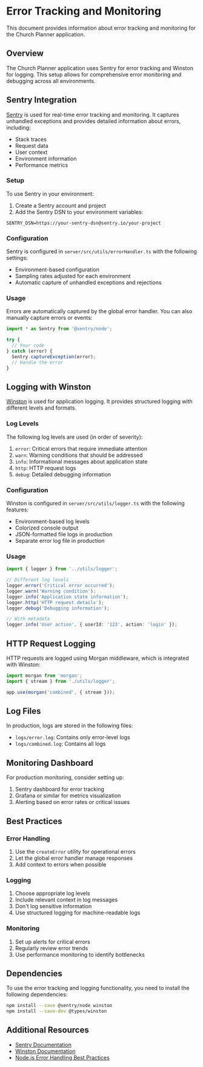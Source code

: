 # Error Tracking and Monitoring

This document provides information about error tracking and monitoring for the Church Planner application.

## Overview

The Church Planner application uses Sentry for error tracking and Winston for logging. This setup allows for comprehensive error monitoring and debugging across all environments.

## Sentry Integration

[Sentry](https://sentry.io/) is used for real-time error tracking and monitoring. It captures unhandled exceptions and provides detailed information about errors, including:

- Stack traces
- Request data
- User context
- Environment information
- Performance metrics

### Setup

To use Sentry in your environment:

1. Create a Sentry account and project
2. Add the Sentry DSN to your environment variables:

```
SENTRY_DSN=https://your-sentry-dsn@sentry.io/your-project
```

### Configuration

Sentry is configured in `server/src/utils/errorHandler.ts` with the following settings:

- Environment-based configuration
- Sampling rates adjusted for each environment
- Automatic capture of unhandled exceptions and rejections

### Usage

Errors are automatically captured by the global error handler. You can also manually capture errors or events:

```typescript
import * as Sentry from '@sentry/node';

try {
  // Your code
} catch (error) {
  Sentry.captureException(error);
  // Handle the error
}
```

## Logging with Winston

[Winston](https://github.com/winstonjs/winston) is used for application logging. It provides structured logging with different levels and formats.

### Log Levels

The following log levels are used (in order of severity):

1. `error`: Critical errors that require immediate attention
2. `warn`: Warning conditions that should be addressed
3. `info`: Informational messages about application state
4. `http`: HTTP request logs
5. `debug`: Detailed debugging information

### Configuration

Winston is configured in `server/src/utils/logger.ts` with the following features:

- Environment-based log levels
- Colorized console output
- JSON-formatted file logs in production
- Separate error log file in production

### Usage

```typescript
import { logger } from '../utils/logger';

// Different log levels
logger.error('Critical error occurred');
logger.warn('Warning condition');
logger.info('Application state information');
logger.http('HTTP request details');
logger.debug('Debugging information');

// With metadata
logger.info('User action', { userId: '123', action: 'login' });
```

## HTTP Request Logging

HTTP requests are logged using Morgan middleware, which is integrated with Winston:

```typescript
import morgan from 'morgan';
import { stream } from './utils/logger';

app.use(morgan('combined', { stream }));
```

## Log Files

In production, logs are stored in the following files:

- `logs/error.log`: Contains only error-level logs
- `logs/combined.log`: Contains all logs

## Monitoring Dashboard

For production monitoring, consider setting up:

1. Sentry dashboard for error tracking
2. Grafana or similar for metrics visualization
3. Alerting based on error rates or critical issues

## Best Practices

### Error Handling

1. Use the `createError` utility for operational errors
2. Let the global error handler manage responses
3. Add context to errors when possible

### Logging

1. Choose appropriate log levels
2. Include relevant context in log messages
3. Don't log sensitive information
4. Use structured logging for machine-readable logs

### Monitoring

1. Set up alerts for critical errors
2. Regularly review error trends
3. Use performance monitoring to identify bottlenecks

## Dependencies

To use the error tracking and logging functionality, you need to install the following dependencies:

```bash
npm install --save @sentry/node winston
npm install --save-dev @types/winston
```

## Additional Resources

- [Sentry Documentation](https://docs.sentry.io/platforms/node/)
- [Winston Documentation](https://github.com/winstonjs/winston#readme)
- [Node.js Error Handling Best Practices](https://www.joyent.com/node-js/production/design/errors) 